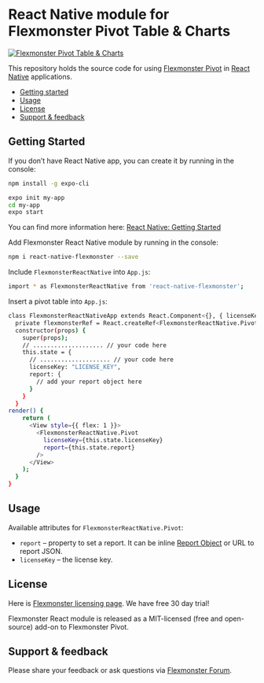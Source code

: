 # React Native module for Flexmonster Pivot Table & Charts 
[![Flexmonster Pivot Table & Charts](https://s3.amazonaws.com/flexmonster/github/fm-github-cover.png)](https://flexmonster.com)


This repository holds the source code for using [Flexmonster Pivot](https://www.flexmonster.com/) in [React Native](https://facebook.github.io/react-native/) applications. 

* [Getting started](#getting-started)
* [Usage](#usage)
* [License](#license)
* [Support & feedback](#support-feedback)

## <a name="getting-started"></a>Getting Started ##

If you don’t have React Native app, you can create it by running in the console:

```bash
npm install -g expo-cli

expo init my-app
cd my-app
expo start
```
You can find more information here: [React Native: Getting Started](https://facebook.github.io/react-native/docs/getting-started)

Add Flexmonster React Native module by running in the console:

```bash
npm i react-native-flexmonster --save
```

Include `FlexmonsterReactNative` into `App.js`:

```bash
import * as FlexmonsterReactNative from 'react-native-flexmonster';
```

Insert a pivot table into `App.js`:

```bash
class FlexmonsterReactNativeApp extends React.Component<{}, { licenseKey: string, report: object }> {
  private flexmonsterRef = React.createRef<FlexmonsterReactNative.Pivot>();
  constructor(props) {
    super(props);
    // .................... // your code here
    this.state = {
      // .................... // your code here
      licenseKey: "LICENSE_KEY",
      report: {
        // add your report object here
      }
    }
  }
render() {
    return (
      <View style={{ flex: 1 }}>
        <FlexmonsterReactNative.Pivot
          licenseKey={this.state.licenseKey}
          report={this.state.report}
        />
      </View>
    );
  }
}
```

## <a name="usage"></a>Usage ##

Available attributes for `FlexmonsterReactNative.Pivot`:

* `report` – property to set a report. It can be inline [Report Object](https://www.flexmonster.com/api/report-object/) or URL to report JSON.
* `licenseKey` – the license key.

## <a name="license"></a>License ##

Here is [Flexmonster licensing page](https://www.flexmonster.com/pivot-table-editions-and-pricing/). We have free 30 day trial! 

Flexmonster React module is released as a MIT-licensed (free and open-source) add-on to Flexmonster Pivot.

## <a name="support-feedback"></a>Support & feedback ##

Please share your feedback or ask questions via [Flexmonster Forum](https://www.flexmonster.com/forum/).
